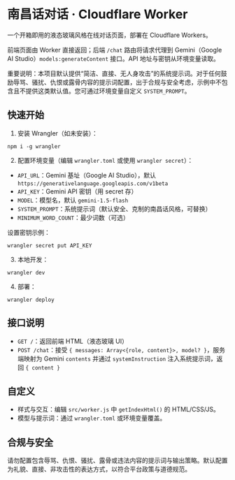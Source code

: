 # 南昌话对话 · Cloudflare Worker

一个开箱即用的液态玻璃风格在线对话页面，部署在 Cloudflare Workers。

前端页面由 Worker 直接返回；后端 `/chat` 路由将请求代理到 Gemini（Google AI Studio）`models:generateContent` 接口。API 地址与密钥从环境变量读取。

重要说明：本项目默认提供“简洁、直接、无人身攻击”的系统提示词。对于任何鼓励辱骂、骚扰、仇恨或露骨内容的提示词配置，出于合规与安全考虑，示例中不包含且不提供这类默认值。您可通过环境变量自定义 `SYSTEM_PROMPT`。

## 快速开始

1) 安装 Wrangler（如未安装）：

```
npm i -g wrangler
```

2) 配置环境变量（编辑 `wrangler.toml` 或使用 `wrangler secret`）：

- `API_URL`：Gemini 基址（Google AI Studio），默认 `https://generativelanguage.googleapis.com/v1beta`
- `API_KEY`：Gemini API 密钥（用 secret 存）
- `MODEL`：模型名，默认 `gemini-1.5-flash`
- `SYSTEM_PROMPT`：系统提示词（默认安全、克制的南昌话风格，可替换）
- `MINIMUM_WORD_COUNT`：最少词数（可选）

设置密钥示例：

```
wrangler secret put API_KEY
```

3) 本地开发：

```
wrangler dev
```

4) 部署：

```
wrangler deploy
```

## 接口说明

- `GET /`：返回前端 HTML（液态玻璃 UI）
- `POST /chat`：接受 `{ messages: Array<{role, content}>, model? }`，服务端映射为 Gemini `contents` 并通过 `systemInstruction` 注入系统提示词，返回 `{ content }`

## 自定义

- 样式与交互：编辑 `src/worker.js` 中 `getIndexHtml()` 的 HTML/CSS/JS。
- 模型与提示词：通过 `wrangler.toml` 或环境变量覆盖。

## 合规与安全

请勿配置包含辱骂、仇恨、骚扰、露骨或违法内容的提示词与输出策略。默认配置为礼貌、直接、非攻击性的表达方式，以符合平台政策与道德规范。
